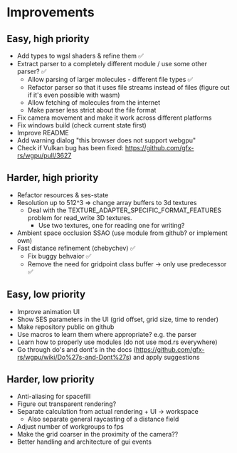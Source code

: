 # Improvements

## Easy, high priority

- Add types to wgsl shaders & refine them ✅
- Extract parser to a completely different module / use some other parser? ✅
  - Allow parsing of larger molecules - different file types ✅
  - Refactor parser so that it uses file streams instead of files (figure out if it's even possible with wasm)
  - Allow fetching of molecules from the internet
  - Make parser less strict about the file format
- Fix camera movement and make it work across different platforms
- Fix windows build (check current state first)
- Improve README
- Add warning dialog "this browser does not support webgpu"
- Check if Vulkan bug has been fixed: https://github.com/gfx-rs/wgpu/pull/3627

## Harder, high priority

- Refactor resources & ses-state
- Resolution up to 512^3 => change array buffers to 3d textures
  - Deal with the TEXTURE_ADAPTER_SPECIFIC_FORMAT_FEATURES problem for read_write 3D textures.
    - Use two textures, one for reading one for writing?
- Ambient space occlusion SSAO (use module from github? or implement own)
- Fast distance refinement (chebychev) ✅
  - Fix buggy behvaior ✅
  - Remove the need for gridpoint class buffer -> only use predecessor ✅

## Easy, low priority

- Improve animation UI
- Show SES parameters in the UI (grid offset, grid size, time to render)
- Make repository public on github
- Use macros to learn them where appropriate? e.g. the parser
- Learn how to properly use modules (do not use mod.rs everywhere)
- Go through do's and dont's in the docs (https://github.com/gfx-rs/wgpu/wiki/Do%27s-and-Dont%27s) and apply suggestions

## Harder, low priority

- Anti-aliasing for spacefill
- Figure out transparent rendering?
- Separate calculation from actual rendering + UI -> workspace
  - Also separate general raycasting of a distance field
- Adjust number of workgroups to fps
- Make the grid coarser in the proximity of the camera??
- Better handling and architecture of gui events
